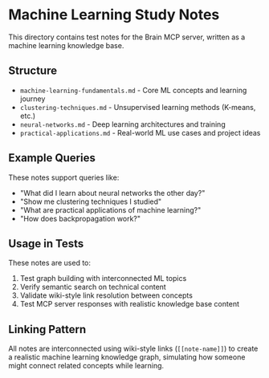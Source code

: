 # Machine Learning Study Notes

This directory contains test notes for the Brain MCP server, written as a machine learning knowledge base.

## Structure

- `machine-learning-fundamentals.md` - Core ML concepts and learning journey
- `clustering-techniques.md` - Unsupervised learning methods (K-means, etc.)
- `neural-networks.md` - Deep learning architectures and training
- `practical-applications.md` - Real-world ML use cases and project ideas

## Example Queries

These notes support queries like:
- "What did I learn about neural networks the other day?"
- "Show me clustering techniques I studied"
- "What are practical applications of machine learning?"
- "How does backpropagation work?"

## Usage in Tests

These notes are used to:
1. Test graph building with interconnected ML topics
2. Verify semantic search on technical content
3. Validate wiki-style link resolution between concepts
4. Test MCP server responses with realistic knowledge base content

## Linking Pattern

All notes are interconnected using wiki-style links (`[[note-name]]`) to create a realistic machine learning knowledge graph, simulating how someone might connect related concepts while learning.